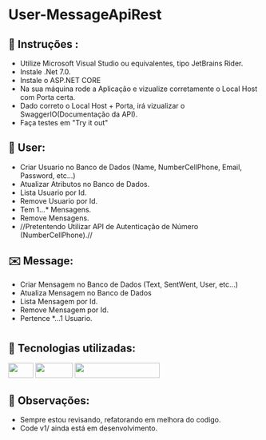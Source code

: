 # User-MessageApiRest

## 📂 Instruções :
- Utilize Microsoft Visual Studio ou equivalentes, tipo JetBrains Rider.
- Instale .Net 7.0.
- Instale o ASP.NET CORE
- Na sua máquina rode a Aplicação e vizualize corretamente o Local Host com Porta certa.
- Dado correto o Local Host + Porta, irá vizualizar o SwaggerIO(Documentação da API).
- Faça testes em "Try it out"

## 🧑 User:
- Criar Usuario no Banco de Dados (Name, NumberCellPhone, Email, Password, etc...)
- Atualizar Atributos no Banco de Dados.
- Lista Usuario por Id.
- Remove Usuario por Id.
- Tem 1...* Mensagens.
- Remove Mensagens.
- //Pretentendo Utilizar API de Autenticação de Número (NumberCellPhone).//

## ✉️ Message:
- Criar Mensagem no Banco de Dados (Text, SentWent, User, etc...)
- Atualiza Mensagem no Banco de Dados
- Lista Mensagem por Id.
- Remove Mensagem por Id.
- Pertence *...1 Usuario.

#
## 🔧 Tecnologias utilizadas: 
<img width="50" height="30" src ="https://img.shields.io/badge/C%23-239120?style=for-the-badge&logo=c-sharp&logoColor=white" />  
<img width="75" height="30" src ="https://img.shields.io/badge/.NET-5C2D91?style=for-the-badge&logo=.net&logoColor=white" /> 
<img width="170" height="30" src ="https://img.shields.io/badge/Microsoft_SQL_Server-CC2927?style=for-the-badge&logo=microsoft-sql-server&logoColor=white" /> 

## 📌 Observações:
- Sempre estou revisando, refatorando em melhora do codigo.
- Code v1/ ainda está em desenvolvimento.
